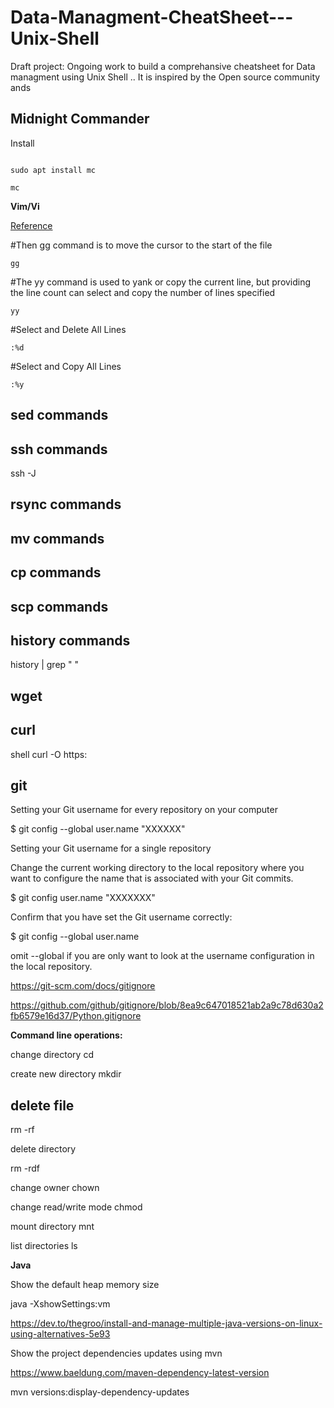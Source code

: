 # Data-Managment-CheatSheet---Unix-Shell
Draft project: Ongoing work to build a comprehansive cheatsheet for Data managment using Unix Shell .. It is inspired by the Open source community ands

**Midnight Commander**
---

Install
```

sudo apt install mc

```
```
mc
```

**Vim/Vi**

[Reference](https://linuxtect.com/how-to-select-all-in-vim-vi/)

#Then gg command is to move the cursor to the start of the file

``` 
gg

```


 #The yy command is used to yank or copy the current line, but providing the line count can select and copy the number of lines specified 

``` 
yy 

```

 #Select and Delete All Lines

```
:%d
```
 #Select and Copy All Lines

```
:%y
```

**sed commands**
----

**ssh commands**
----

ssh -J

**rsync commands**
----

**mv commands**
----

**cp commands**
----

**scp commands**
----

**history commands**
----

history | grep " "




**wget**
----

curl 
----

shell curl -O https:

git 
---

Setting your Git username for every repository on your computer

$ git config --global user.name "XXXXXX"

Setting your Git username for a single repository

Change the current working directory to the local repository where you want to configure the name that is associated with your Git commits.

$ git config user.name "XXXXXXX"

Confirm that you have set the Git username correctly:

$ git config --global user.name

omit --global if you are only want to look at the username configuration in the local repository.

https://git-scm.com/docs/gitignore 

https://github.com/github/gitignore/blob/8ea9c647018521ab2a9c78d630a2fb6579e16d37/Python.gitignore

**Command line operations:**

change directory cd 

create new directory mkdir

delete file 
---
rm -rf 

delete directory 

rm -rdf 

change owner chown

change read/write mode chmod 

mount directory mnt 

list directories ls 

**Java**

Show the default heap memory size

java -XshowSettings:vm

https://dev.to/thegroo/install-and-manage-multiple-java-versions-on-linux-using-alternatives-5e93

Show the project dependencies updates using mvn

https://www.baeldung.com/maven-dependency-latest-version

mvn versions:display-dependency-updates


